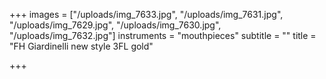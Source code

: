 +++
images = ["/uploads/img_7633.jpg", "/uploads/img_7631.jpg", "/uploads/img_7629.jpg", "/uploads/img_7630.jpg", "/uploads/img_7632.jpg"]
instruments = "mouthpieces"
subtitle = ""
title = "FH Giardinelli new style 3FL gold"

+++
